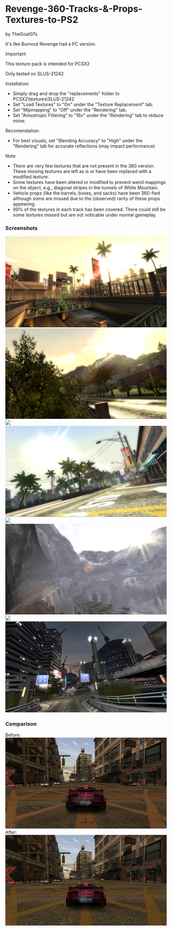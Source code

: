 # Revenge-360-Tracks-&-Props-Textures-to-PS2
by TheGoat07s

It's like Burnout Revenge had a PC version.

> [!IMPORTANT]
> This texture pack is intended for PCSX2
> 
> Only tested on SLUS-21242
>
> Installation:
> * Simply drag and drop the "replacements" folder to PCSX2\textures\SLUS-21242
> * Set "Load Textures" to "On" under the "Texture Replacement" tab.
> * Set "Mipmapping" to "Off" under the "Rendering" tab.
> * Set "Anisotropic Filtering" to "16x" under the "Rendering" tab to reduce noise.
>
> Recomendation:
> * For best visuals, set "Blending Accuracy" to "High" under the "Rendering" tab for accurate reflections (may impact performance)

> [!NOTE]
> * There are very few textures that are not present in the 360 version. These missing textures are left as is or have been replaced with a modified texture.
> * Some textures have been altered or modified to prevent weird mappings on the object, e.g., diagonal stripes in the tunnels of White Mountain.
> * Vehicle props (like the barrels, boxes, and sacks) have been 360-fied although some are missed due to the (observed) rarity of these props appearing.
> * 99% of the textures in each track has been covered. There could still be some textures missed but are not noticable under normal gameplay.

### Screenshots
![](screenshots/Angel%20Valley.png)
![](screenshots/Lone%20Peak.png)
![](screenshots/Motor%20CIty.png)
![](screenshots/Sunshine%20Keys.png)
![](screenshots/Eternal%20City.png)
![](screenshots/White%20Mountain.png)
![](screenshots/Central%20Route.png)
![](screenshots/Eastern%20Bay.png)

### Comparison
Before:
![](screenshots/Comparison%20-%20Before.png)
After:
![](screenshots/Comparison%20-%20After.png)
